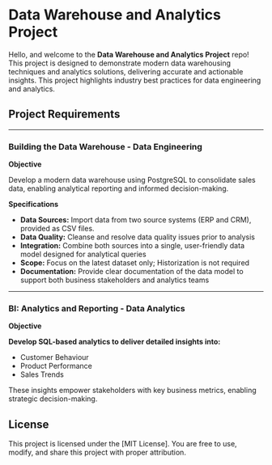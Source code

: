 # Data Warehouse and Analytics Project

Hello, and welcome to the **Data Warehouse and Analytics Project** repo!
This project is designed to demonstrate modern data warehousing techniques and analytics solutions, delivering accurate and actionable insights. This project highlights industry best practices for data engineering and analytics.

## **Project Requirements**

---

### Building the Data Warehouse - Data Engineering

**Objective**

Develop a modern data warehouse using PostgreSQL to consolidate sales data, enabling analytical reporting and informed decision-making.

**Specifications**

- **Data Sources:** Import data from two source systems (ERP and CRM), provided as CSV files.
- **Data Quality:** Cleanse and resolve data quality issues prior to analysis
- **Integration:** Combine both sources into a single, user-friendly data model designed for analytical queries
- **Scope:** Focus on the latest dataset only; Historization is not required
- **Documentation:** Provide clear documentation of the data model to support both business stakeholders and analytics teams

---

### BI: Analytics and Reporting - Data Analytics

**Objective**

**Develop SQL-based analytics to deliver detailed insights into:**

- Customer Behaviour
- Product Performance
- Sales Trends

These insights empower stakeholders with key business metrics, enabling strategic decision-making.

## License

This project is licensed under the [MIT License]. You are free to use, modify, and share this project with proper attribution.
